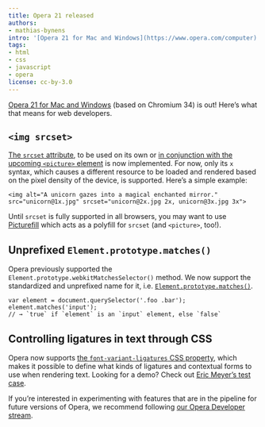 ```yaml
---
title: Opera 21 released
authors:
- mathias-bynens
intro: '[Opera 21 for Mac and Windows](https://www.opera.com/computer) (based on Chromium 34) is out! Here’s what that means for web developers.'
tags:
- html
- css
- javascript
- opera
license: cc-by-3.0
---
```


[Opera 21 for Mac and Windows](https://www.opera.com/computer) (based on Chromium 34) is out! Here’s what that means for web developers.

## `<img srcset>`

[The `srcset` attribute](https://html.spec.whatwg.org/multipage/edits.html#attr-img-srcset), to be used on its own or [in conjunction with the upcoming `<picture>` element](http://picture.responsiveimages.org/#element-attrdef-srcset) is now implemented. For now, only its `x` syntax, which causes a different resource to be loaded and rendered based on the pixel density of the device, is supported. Here’s a simple example:

	<img alt="A unicorn gazes into a magical enchanted mirror." src="unicorn@1x.jpg" srcset="unicorn@2x.jpg 2x, unicorn@3x.jpg 3x">

Until `srcset` is fully supported in all browsers, you may want to use [Picturefill](http://scottjehl.github.io/picturefill/) which acts as a polyfill for `srcset` (and `<picture>`, too!).

## Unprefixed `Element.prototype.matches()`

Opera previously supported the `Element.prototype.webkitMatchesSelector()` method. We now support the standardized and unprefixed name for it, i.e. [`Element.prototype.matches()`](http://www.w3.org/TR/selectors-api2/#matches).

	var element = document.querySelector('.foo .bar');
	element.matches('input');
	// → `true` if `element` is an `input` element, else `false`

## Controlling ligatures in text through CSS

Opera now supports [the `font-variant-ligatures` CSS property](http://dev.w3.org/csswg/css-fonts-3/#font-variant-ligatures-prop), which makes it possible to define what kinds of ligatures and contextual forms to use when rendering text. Looking for a demo? Check out [Eric Meyer’s test case](http://meyerweb.com/eric/css/tests/css3/show.php?p=font-variant-ligatures).

If you’re interested in experimenting with features that are in the pipeline for future versions of Opera, we recommend following [our Opera Developer stream](https://www.opera.com/developer).
